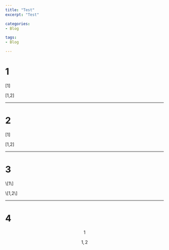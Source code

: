 ```yaml
---
title: "Test"
excerpt: "Test"

categories:
- Blog

tags:
- Blog

---
```


# 1

[1]

[1,2]

--- 

# 2

\[1\]

\[1,2\]

---

# 3

\\[1\\]

\\[1,2\\]


---

# 4

$$1$$

$$1,2$$